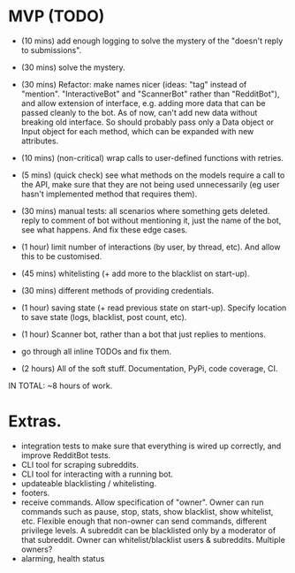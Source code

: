 # MVP (TODO)
* (10 mins) add enough logging to solve the mystery of the "doesn't reply to submissions".
* (30 mins) solve the mystery.
* (30 mins) Refactor: make names nicer (ideas: "tag" instead of "mention". "InteractiveBot" and "ScannerBot" rather than "RedditBot"), and allow extension of interface, e.g. adding more data that can be passed cleanly to the bot. As of now, can't add new data without breaking old interface. So should probably pass only a Data object or Input object for each method, which can be expanded with new attributes.
* (10 mins) (non-critical) wrap calls to user-defined functions with retries.
* (5 mins) (quick check) see what methods on the models require a call to the API, make sure that they are not being used unnecessarily (eg user hasn't implemented method that requires them).
* (30 mins) manual tests: all scenarios where something gets deleted. reply to comment of bot without mentioning it, just the name of the bot, see what happens. And fix these edge cases.
* (1 hour) limit number of interactions (by user, by thread, etc). And allow this to be customised.
* (45 mins) whitelisting (+ add more to the blacklist on start-up).
* (30 mins) different methods of providing credentials.
* (1 hour) saving state (+ read previous state on start-up). Specify location to save state (logs, blacklist, post count, etc).

* (1 hour) Scanner bot, rather than a bot that just replies to mentions.
* go through all inline TODOs and fix them.
* (2 hours) All of the soft stuff. Documentation, PyPi, code coverage, CI.

IN TOTAL: ~8 hours of work.

# Extras.
* integration tests to make sure that everything is wired up correctly, and improve RedditBot tests.
* CLI tool for scraping subreddits.
* CLI tool for interacting with a running bot.
* updateable blacklisting / whitelisting.
* footers.
* receive commands. Allow specification of "owner". Owner can run commands such as pause, stop, stats, show blacklist, show whitelist, etc. Flexible enough that non-owner can send commands, different privilege levels. A subreddit can be blacklisted only by a moderator of that subreddit. Owner can whitelist/blacklist users & subreddits. Multiple owners?
* alarming, health status
